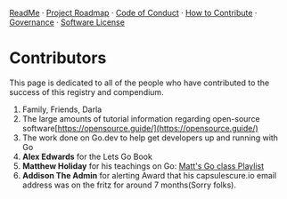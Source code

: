 [ReadMe](./README.md) · [Project Roadmap](./PROJECT_ROADMAP.md) · [Code of Conduct](./CODE_OF_CONDUCT.md) · [How to Contribute](./HOW_TO_CONTRIBUTE.MD)  · [Governance](./GOVERNANCE.md) · [Software License](./LICENSE)
# Contributors 

This page is dedicated to all of the people who have contributed to the success of this registry and compendium.

1.  Family, Friends, Darla
2.  The large amounts of tutorial information regarding open-source software[https://opensource.guide/](https://opensource.guide/)
3. The work done on Go.dev to help get developers up and running with Go
4.  **Alex Edwards** for the Lets Go Book
5.  **Matthew Holiday** for his teachings on Go: 
[Matt's Go class Playlist](https://www.youtube.com/watch?v=iDQAZEJK8lI&list=PLoILbKo9rG3skRCj37Kn5Zj803hhiuRK6)
6. **Addison The Admin** for alerting Award that his capsulescure.io email address was on the fritz for around 7 months(Sorry folks).
